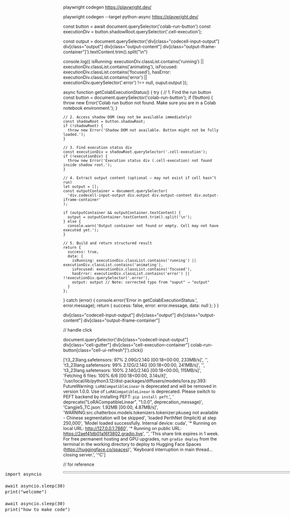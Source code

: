 

playwright codegen https://playwright.dev/


playwright codegen --target python-async https://playwright.dev/


const button = await document.querySelector('colab-run-button')
const executionDiv = button.shadowRoot.querySelector('.cell-execution');

const output = document.querySelector('div[class="codecell-input-output"]  div[class="output"] div[class="output-content"] div[class="output-iframe-container"]').textContent.trim().split("\n")

console.log({
    isRunning: executionDiv.classList.contains('running') || 
              executionDiv.classList.contains('animating'),
    isFocused: executionDiv.classList.contains('focused'),
    hasError: executionDiv.classList.contains('error') || 
             executionDiv.querySelector('.error') !== null,
    ouput:output
});


async function getColabExecutionStatus() {
  try {
    // 1. Find the run button
    const button = document.querySelector('colab-run-button');
    if (!button) {
      throw new Error('Colab run button not found. Make sure you are in a Colab notebook environment.');
    }

    // 2. Access shadow DOM (may not be available immediately)
    const shadowRoot = button.shadowRoot;
    if (!shadowRoot) {
      throw new Error('Shadow DOM not available. Button might not be fully loaded.');
    }

    // 3. Find execution status div
    const executionDiv = shadowRoot.querySelector('.cell-execution');
    if (!executionDiv) {
      throw new Error('Execution status div (.cell-execution) not found inside shadow root.');
    }

    // 4. Extract output content (optional — may not exist if cell hasn’t run)
    let output = [];
    const outputContainer = document.querySelector(
      'div.codecell-input-output div.output div.output-content div.output-iframe-container'
    );

    if (outputContainer && outputContainer.textContent) {
      output = outputContainer.textContent.trim().split('\n');
    } else {
      console.warn('Output container not found or empty. Cell may not have executed yet.');
    }

    // 5. Build and return structured result
    return {
      success: true,
      data: {
        isRunning: executionDiv.classList.contains('running') || executionDiv.classList.contains('animating'),
        isFocused: executionDiv.classList.contains('focused'),
        hasError: executionDiv.classList.contains('error') || !!executionDiv.querySelector('.error'),
        output: output // Note: corrected typo from "ouput" → "output"
      }
    };

  } catch (error) {
    console.error('Error in getColabExecutionStatus:', error.message);
    return {
      success: false,
      error: error.message,
      data: null
    };
  }
}

div[class="codecell-input-output"]  div[class="output"] div[class="output-content"] div[class="output-iframe-container"]




// handle click


document.querySelector('div[class="codecell-input-output"] div[class="cell-gutter"] div[class="cell-execution-container"] colab-run-button[class="cell-ui-refresh"]').click()


<!--  click the cell -->
<!-- runining the cell finished -->
<!-- show restart -->
<!-- click the restart button -->


['t3_23lang.safetensors:  97% 2.09G/2.14G [00:18<00:00, 233MB/s]', '', 't3_23lang.safetensors:  99% 2.12G/2.14G [00:18<00:00, 241MB/s]', '', 't3_23lang.safetensors: 100% 2.14G/2.14G [00:18<00:00, 115MB/s]', 'Fetching 6 files: 100% 6/6 [00:18<00:00,  3.14s/it]', '/usr/local/lib/python3.12/dist-packages/diffusers/models/lora.py:393: FutureWarning: `LoRACompatibleLinear` is deprecated and will be removed in version 1.0.0. Use of `LoRACompatibleLinear` is deprecated. Please switch to PEFT backend by installing PEFT: `pip install peft`.', '  deprecate("LoRACompatibleLinear", "1.0.0", deprecation_message)', 'Cangjie5_TC.json: 1.92MB [00:00, 4.87MB/s]', 'WARNING:src.chatterbox.models.tokenizers.tokenizer:pkuseg not available - Chinese segmentation will be skipped', 'loaded PerthNet (Implicit) at step 250,000', 'Model loaded successfully. Internal device: cuda', '* Running on local URL:  http://127.0.0.1:7860', '* Running on public URL: https://2aef41db01a16f3802.gradio.live', '', 'This share link expires in 1 week. For free permanent hosting and GPU upgrades, run `gradio deploy` from the terminal in the working directory to deploy to Hugging Face Spaces (https://huggingface.co/spaces)', 'Keyboard interruption in main thread... closing server.', '^C']

// for reference
<div class="codecell-input-output">
      <div class="inputarea horizontal layout code">
        <div class="cell-gutter">
          <!-- Bounding range for vertical scrolling of icons -->
          <div class="cell-execution-container">
            <colab-run-button class="cell-ui-refresh"></colab-run-button>
          </div>
        </div>
      <div class="editor flex lazy-editor" style=""><div class="editor flex monaco" data-keybinding-context="3" data-mode-id="notebook-python" style="height: 143px; --vscode-editorCodeLens-lineHeight: 16px; --vscode-editorCodeLens-fontSize: 12px; --vscode-editorCodeLens-fontFeatureSettings: &quot;liga&quot; off, &quot;calt&quot; off;"><div class="monaco-editor no-user-select  showUnused showDeprecated vs-dark" role="code" data-uri="inmemory://model/3" style="width: 1205px; height: 143px;"><div data-mprt="3" class="overflow-guard" style="width: 1205px; height: 143px; overflow: clip;"><div class="margin" role="presentation" aria-hidden="true" style="position: absolute; contain: strict; will-change: unset; top: 0px; height: 143px; width: 40px;"><div class="glyph-margin" style="left: 0px; width: 19px; height: 143px;"></div><div class="margin-view-zones" role="presentation" aria-hidden="true" style="position: absolute;"></div><div class="margin-view-overlays" role="presentation" aria-hidden="true" style="position: absolute; font-family: monospace, Consolas, &quot;Courier New&quot;, monospace; font-weight: normal; font-size: 14px; font-feature-settings: &quot;liga&quot; 0, &quot;calt&quot; 0; font-variation-settings: normal; line-height: 19px; letter-spacing: 0px; width: 40px; height: 143px;"><div style="position:absolute;top:0px;width:100%;height:19px;"><div class="line-numbers" style="left:19px;width:15px;">1</div></div><div style="position:absolute;top:19px;width:100%;height:19px;"><div class="line-numbers" style="left:19px;width:15px;">2</div></div><div style="position:absolute;top:38px;width:100%;height:19px;"><div class="line-numbers" style="left:19px;width:15px;">3</div></div><div style="position:absolute;top:57px;width:100%;height:19px;"><div class="line-numbers" style="left:19px;width:15px;">4</div></div><div style="position:absolute;top:76px;width:100%;height:19px;"><div class="line-numbers" style="left:19px;width:15px;">5</div></div><div style="position:absolute;top:95px;width:100%;height:19px;"><div class="line-numbers" style="left:19px;width:15px;">6</div></div><div style="position:absolute;top:114px;width:100%;height:19px;"><div class="current-line current-line-margin-both" style="width:40px; height:19px;"></div><div class="line-numbers active-line-number" style="left:19px;width:15px;">7</div></div></div><div class="glyph-margin-widgets" style="position: absolute; top: 0px;"></div></div><div class="monaco-scrollable-element editor-scrollable vs-dark" role="presentation" data-mprt="5" style="position: absolute; overflow: hidden; left: 40px; width: 1165px; height: 143px;"><div class="lines-content monaco-editor-background" style="position: absolute; overflow: hidden; width: 1e+06px; height: 143px; contain: strict; will-change: unset; top: 0px; left: 0px;"><div class="view-overlays" role="presentation" aria-hidden="true" style="position: absolute; font-family: monospace, Consolas, &quot;Courier New&quot;, monospace; font-weight: normal; font-size: 14px; font-feature-settings: &quot;liga&quot; 0, &quot;calt&quot; 0; font-variation-settings: normal; line-height: 19px; letter-spacing: 0px; height: 0px; width: 1165px;"><div style="position:absolute;top:0px;width:100%;height:19px;"></div><div style="position:absolute;top:19px;width:100%;height:19px;"></div><div style="position:absolute;top:38px;width:100%;height:19px;"></div><div style="position:absolute;top:57px;width:100%;height:19px;"></div><div style="position:absolute;top:76px;width:100%;height:19px;"></div><div style="position:absolute;top:95px;width:100%;height:19px;"></div><div style="position:absolute;top:114px;width:100%;height:19px;"><div class="current-line" style="width:1165px; height:19px;"></div></div></div><div role="presentation" aria-hidden="true" class="view-rulers"></div><div class="view-zones" role="presentation" aria-hidden="true" style="position: absolute;"></div><div class="view-lines monaco-mouse-cursor-text" role="presentation" aria-hidden="true" data-mprt="7" style="position: absolute; font-family: monospace, Consolas, &quot;Courier New&quot;, monospace; font-weight: normal; font-size: 14px; font-feature-settings: &quot;liga&quot; 0, &quot;calt&quot; 0; font-variation-settings: normal; line-height: 19px; letter-spacing: 0px; width: 1165px; height: 143px;"><div style="top:0px;height:19px;" class="view-line"><span><span class="mtk20">import</span><span class="mtk1">&nbsp;asyncio</span></span></div><div style="top:19px;height:19px;" class="view-line"><span><span></span></span></div><div style="top:38px;height:19px;" class="view-line"><span><span class="mtk20">await</span><span class="mtk1">&nbsp;asyncio.sleep</span><span class="mtk14 bracket-highlighting-0">(</span><span class="mtk6">30</span><span class="mtk14 bracket-highlighting-0">)</span></span></div><div style="top:57px;height:19px;" class="view-line"><span><span class="mtk17">print</span><span class="mtk14 bracket-highlighting-0">(</span><span class="mtk5">"welcome"</span><span class="mtk14 bracket-highlighting-0">)</span></span></div><div style="top:76px;height:19px;" class="view-line"><span><span></span></span></div><div style="top:95px;height:19px;" class="view-line"><span><span class="mtk20">await</span><span class="mtk1">&nbsp;asyncio.sleep</span><span class="mtk14 bracket-highlighting-0">(</span><span class="mtk6">30</span><span class="mtk14 bracket-highlighting-0">)</span></span></div><div style="top:114px;height:19px;" class="view-line"><span><span class="mtk17">print</span><span class="mtk14 bracket-highlighting-0">(</span><span class="mtk5">"how&nbsp;to&nbsp;make&nbsp;code"</span><span class="mtk14 bracket-highlighting-0">)</span></span></div></div><div data-mprt="1" class="contentWidgets" style="position: absolute; top: 0px;"><div class="lightBulbWidget codicon-light-bulb codicon" widgetid="LightBulbWidget" title="Show Code Actions (Ctrl+.)" style="position: absolute; display: none; visibility: hidden; max-width: 1165px; top: 38px; left: 0px;"></div></div><div role="presentation" aria-hidden="true" class="cursors-layer cursor-line-style cursor-solid"><div class="cursor monaco-mouse-cursor-text " style="height: 19px; top: 114px; left: 176px; font-family: monospace, Consolas, &quot;Courier New&quot;, monospace; font-weight: normal; font-size: 14px; font-feature-settings: &quot;liga&quot; 0, &quot;calt&quot; 0; font-variation-settings: normal; line-height: 19px; letter-spacing: 0px; display: block; visibility: hidden; padding-left: 1px; width: 2px;"></div></div></div><div role="presentation" aria-hidden="true" class="invisible scrollbar horizontal" style="position: absolute; width: 1151px; height: 10px; left: 0px; bottom: 0px;"><div class="slider" style="position: absolute; top: 0px; left: 0px; height: 10px; transform: translate3d(0px, 0px, 0px); contain: strict; will-change: unset; width: 1151px;"></div></div><canvas class="decorationsOverviewRuler" aria-hidden="true" width="14" height="143" style="position: absolute; transform: translate3d(0px, 0px, 0px); contain: strict; top: 0px; right: 0px; width: 14px; height: 143px; will-change: unset; display: block;"></canvas><div role="presentation" aria-hidden="true" class="invisible scrollbar vertical" style="position: absolute; width: 14px; height: 143px; right: 0px; top: 0px;"><div class="slider" style="position: absolute; top: 0px; left: 0px; width: 14px; transform: translate3d(0px, 0px, 0px); contain: strict; will-change: unset; height: 143px;"></div></div></div><div role="presentation" aria-hidden="true" style="width: 1205px;"></div><textarea data-mprt="6" class="inputarea monaco-mouse-cursor-text" wrap="on" autocorrect="off" autocapitalize="off" autocomplete="off" spellcheck="false" aria-label="Editor content;Press Alt+F1 for Accessibility Options." tabindex="0" role="textbox" aria-roledescription="editor" aria-multiline="true" aria-haspopup="false" aria-autocomplete="both" style="tab-size: 15.3984px; font-family: monospace, Consolas, &quot;Courier New&quot;, monospace; font-weight: normal; font-size: 14px; font-feature-settings: &quot;liga&quot; 0, &quot;calt&quot; 0; font-variation-settings: normal; line-height: 19px; letter-spacing: 0px; top: 114px; left: 40px; width: 76992px; height: 1px;"></textarea><div class="monaco-editor-background textAreaCover margin" style="position: absolute; top: 0px; left: 0px; width: 0px; height: 0px;"></div><div data-mprt="4" class="overlayWidgets" style="width: 1205px;"><div class="monaco-hover hidden" tabindex="0" role="tooltip" widgetid="editor.contrib.modesGlyphHoverWidget" style="position: absolute;"><div class="monaco-scrollable-element " role="presentation" style="position: relative; overflow: hidden;"><div class="monaco-hover-content" style="overflow: hidden;"></div><div role="presentation" aria-hidden="true" class="invisible scrollbar horizontal" style="position: absolute;"><div class="slider" style="position: absolute; top: 0px; left: 0px; height: 10px; transform: translate3d(0px, 0px, 0px); contain: strict;"></div></div><div role="presentation" aria-hidden="true" class="invisible scrollbar vertical" style="position: absolute;"><div class="slider" style="position: absolute; top: 0px; left: 0px; width: 10px; transform: translate3d(0px, 0px, 0px); contain: strict;"></div></div><div class="shadow"></div><div class="shadow"></div><div class="shadow"></div></div></div></div><div data-mprt="8" class="minimap slider-mouseover" role="presentation" aria-hidden="true" style="position: absolute; left: 0px; width: 0px; height: 143px;"><div class="minimap-shadow-hidden" style="height: 143px;"></div><canvas width="0" height="143" style="position: absolute; left: 0px; width: 0px; height: 143px;"></canvas><canvas class="minimap-decorations-layer" width="0" height="143" style="position: absolute; left: 0px; width: 0px; height: 143px;"></canvas><div class="minimap-slider" style="position: absolute; transform: translate3d(0px, 0px, 0px); contain: strict; width: 0px; will-change: unset;"><div class="minimap-slider-horizontal" style="position: absolute; width: 0px; height: 0px;"></div></div></div><div role="presentation" aria-hidden="true" class="blockDecorations-container"></div></div><div data-mprt="2" class="overflowingContentWidgets" style="display: none;"><div widgetid="editor.contrib.resizableContentHoverWidget" style="position: fixed; height: 10px; width: 10px; z-index: 50; display: none; visibility: hidden; max-width: 1366px; top: 254px; left: 245px;"><div class="monaco-sash vertical" style="left: 8px;"></div><div class="monaco-sash vertical disabled" style="left: -2px;"></div><div class="monaco-sash orthogonal-edge-north horizontal" style="top: -2px;"><div class="orthogonal-drag-handle end"></div></div><div class="monaco-sash orthogonal-edge-south horizontal disabled" style="top: 8px;"><div class="orthogonal-drag-handle end"></div></div><div class="monaco-hover hidden" tabindex="0" role="tooltip" style="width: 0px; height: 0px;"><div class="monaco-scrollable-element " role="presentation" style="position: relative; overflow: hidden;"><div class="monaco-hover-content" style="overflow: hidden; font-size: 14px; line-height: 1.35714; max-width: 795.3px; max-height: 250px; width: 0px; height: 0px;"><div class="hover-row markdown-hover"><div class="hover-contents"><div class="rendered-markdown"><p><code>int: count</code></p></div></div></div><div class="hover-row markdown-hover"><div class="hover-contents"><div class="rendered-markdown"><p><code>30</code></p></div></div></div></div><div role="presentation" aria-hidden="true" class="invisible scrollbar horizontal" style="position: absolute; width: 0px; height: 10px; left: 0px; bottom: 0px;"><div class="slider" style="position: absolute; top: 0px; left: 0px; height: 10px; transform: translate3d(0px, 0px, 0px); contain: strict; width: 0px;"></div></div><div role="presentation" aria-hidden="true" class="invisible scrollbar vertical" style="position: absolute; width: 10px; height: 0px; right: 0px; top: 0px;"><div class="slider" style="position: absolute; top: 0px; left: 0px; width: 10px; transform: translate3d(0px, 0px, 0px); contain: strict; height: 0px;"></div></div><div class="shadow"></div><div class="shadow"></div><div class="shadow"></div></div></div></div><div class="editor-widget suggest-widget" widgetid="editor.widget.suggestWidget" style="position: fixed; display: none; visibility: hidden; max-width: 1366px; height: 59px; width: 430px; top: 216px; left: 215px;"><div class="monaco-sash vertical" style="left: 428px;"></div><div class="monaco-sash vertical disabled" style="left: -2px;"></div><div class="monaco-sash orthogonal-edge-north horizontal disabled" style="top: -2px;"><div class="orthogonal-drag-handle end"></div></div><div class="monaco-sash orthogonal-edge-south horizontal" style="top: 57px;"><div class="orthogonal-drag-handle end"></div></div><div class="message" aria-hidden="true" style="display: none;"></div><div class="tree" style="height: 59px; display: none;" aria-hidden="true"><div class="monaco-list list_id_3 selection-none" tabindex="0" role="listbox" aria-label="Suggest"><div class="monaco-scrollable-element " role="presentation" style="position: relative; overflow: hidden;"><div class="monaco-list-rows" style="transform: translate3d(0px, 0px, 0px); overflow: hidden; contain: strict; height: 0px; left: 0px; top: 0px;"></div><div role="presentation" aria-hidden="true" class="invisible scrollbar horizontal" style="position: absolute; width: 0px; height: 10px; left: 0px; bottom: 0px;"><div class="slider" style="position: absolute; top: 0px; left: 0px; height: 10px; transform: translate3d(0px, 0px, 0px); contain: strict; width: 0px;"></div></div><div role="presentation" aria-hidden="true" class="invisible scrollbar vertical" style="position: absolute; width: 10px; height: 59px; right: 0px; top: 0px;"><div class="slider" style="position: absolute; top: 0px; left: 0px; width: 10px; transform: translate3d(0px, 0px, 0px); contain: strict; height: 59px;"></div></div></div><style type="text/css" media="screen">.monaco-list.list_id_3:focus .monaco-list-row.focused { background-color: var(--vscode-list-focusBackground); }
.monaco-list.list_id_3:focus .monaco-list-row.focused:hover { background-color: var(--vscode-list-focusBackground); }
.monaco-list.list_id_3:focus .monaco-list-row.focused { color: var(--vscode-list-focusForeground); }
.monaco-list.list_id_3:focus .monaco-list-row.selected { background-color: var(--vscode-list-activeSelectionBackground); }
.monaco-list.list_id_3:focus .monaco-list-row.selected:hover { background-color: var(--vscode-list-activeSelectionBackground); }
.monaco-list.list_id_3:focus .monaco-list-row.selected { color: var(--vscode-list-activeSelectionForeground); }
.monaco-list.list_id_3:focus .monaco-list-row.selected .codicon { color: var(--vscode-list-activeSelectionIconForeground); }

				.monaco-drag-image,
				.monaco-list.list_id_3:focus .monaco-list-row.selected.focused { background-color: var(--vscode-list-activeSelectionBackground); }
			

				.monaco-drag-image,
				.monaco-list.list_id_3:focus .monaco-list-row.selected.focused { color: var(--vscode-list-activeSelectionForeground); }
			
.monaco-list.list_id_3 .monaco-list-row.focused .codicon { color:  var(--vscode-list-inactiveSelectionIconForeground); }
.monaco-list.list_id_3 .monaco-list-row.focused { background-color:  var(--vscode-editorSuggestWidget-selectedBackground); }
.monaco-list.list_id_3 .monaco-list-row.focused:hover { background-color:  var(--vscode-editorSuggestWidget-selectedBackground); }
.monaco-list.list_id_3 .monaco-list-row.selected { background-color:  var(--vscode-list-inactiveSelectionBackground); }
.monaco-list.list_id_3 .monaco-list-row.selected:hover { background-color:  var(--vscode-list-inactiveSelectionBackground); }
.monaco-list.list_id_3 .monaco-list-row.selected { color: var(--vscode-list-inactiveSelectionForeground); }
.monaco-list.list_id_3:not(.drop-target):not(.dragging) .monaco-list-row:hover:not(.selected):not(.focused) { background-color: var(--vscode-list-hoverBackground); }
.monaco-list.list_id_3:not(.drop-target):not(.dragging) .monaco-list-row:hover:not(.selected):not(.focused) { color:  var(--vscode-list-hoverForeground); }
.monaco-list.list_id_3:focus .monaco-list-row.focused.selected { outline: 1px solid var(--vscode-list-focusAndSelectionOutline, var(--vscode-contrastActiveBorder, var(--vscode-list-focusOutline))); outline-offset: -1px;}

				.monaco-drag-image,
				.monaco-list.list_id_3:focus .monaco-list-row.focused { outline: 1px solid var(--vscode-list-focusOutline); outline-offset: -1px; }
				.monaco-workbench.context-menu-visible .monaco-list.list_id_3.last-focused .monaco-list-row.focused { outline: 1px solid var(--vscode-list-focusOutline); outline-offset: -1px; }
			
.monaco-list.list_id_3 .monaco-list-row.focused.selected { outline: 1px dotted var(--vscode-contrastActiveBorder, var(--vscode-contrastActiveBorder)); outline-offset: -1px; }
.monaco-list.list_id_3 .monaco-list-row.selected { outline: 1px dotted var(--vscode-contrastActiveBorder); outline-offset: -1px; }
.monaco-list.list_id_3 .monaco-list-row.focused { outline: 1px dotted var(--vscode-contrastActiveBorder); outline-offset: -1px; }
.monaco-list.list_id_3 .monaco-list-row:hover { outline: 1px dashed var(--vscode-contrastActiveBorder); outline-offset: -1px; }

				.monaco-list.list_id_3.drop-target,
				.monaco-list.list_id_3 .monaco-list-rows.drop-target,
				.monaco-list.list_id_3 .monaco-list-row.drop-target { background-color: var(--vscode-list-dropBackground) !important; color: inherit !important; }
			

				.monaco-table > .monaco-split-view2,
				.monaco-table > .monaco-split-view2 .monaco-sash.vertical::before,
				.monaco-workbench:not(.reduce-motion) .monaco-table:hover > .monaco-split-view2,
				.monaco-workbench:not(.reduce-motion) .monaco-table:hover > .monaco-split-view2 .monaco-sash.vertical::before {
					border-color: var(--vscode-tree-tableColumnsBorder);
				}

				.monaco-workbench:not(.reduce-motion) .monaco-table > .monaco-split-view2,
				.monaco-workbench:not(.reduce-motion) .monaco-table > .monaco-split-view2 .monaco-sash.vertical::before {
					border-color: transparent;
				}
			

				.monaco-table .monaco-list-row[data-parity=odd]:not(.focused):not(.selected):not(:hover) .monaco-table-tr,
				.monaco-table .monaco-list:not(:focus) .monaco-list-row[data-parity=odd].focused:not(.selected):not(:hover) .monaco-table-tr,
				.monaco-table .monaco-list:not(.focused) .monaco-list-row[data-parity=odd].focused:not(.selected):not(:hover) .monaco-table-tr {
					background-color: var(--vscode-tree-tableOddRowsBackground);
				}
			</style></div></div><div class="suggest-status-bar" style="height: 19px; display: none;" aria-hidden="true"><div class="monaco-action-bar animated left"><ul class="actions-container" role="presentation"><li class="action-item menu-entry" role="presentation" title="Insert (Enter)"><a class="action-label" role="button" aria-label="Insert (Enter)" aria-checked="" tabindex="0">Insert (⏎)</a></li></ul></div><div class="monaco-action-bar animated right"><ul class="actions-container" role="presentation"><li class="action-item menu-entry" role="presentation" title="show more (Ctrl+Space)"><a class="action-label" role="button" aria-label="show more (Ctrl+Space)" aria-checked="" tabindex="0">show more (Ctrl+Space)</a></li></ul></div></div></div><div class="editor-widget parameter-hints-widget" widgetid="editor.widget.parameterHintsWidget" style="user-select: text; position: fixed; display: none; visibility: hidden; max-width: 1366px; font-size: 14px; line-height: 1.35714; max-height: 250px; top: 273px; left: 246px;"><div class="phwrapper" tabindex="-1" style="max-height: 250px;"><div class="controls"><div class="button codicon codicon-parameter-hints-previous"></div><div class="overloads">1/1</div><div class="button codicon codicon-parameter-hints-next"></div></div><div class="monaco-scrollable-element " role="presentation" style="position: relative; overflow: hidden;"><div class="body" style="overflow: hidden;"><div class="signature has-docs"><div class="code" style="font-size: 14px; font-family: monospace;"><span>count</span></div></div><div class="docs"><p>int([x]) -&gt; integer
int(x, base=10) -&gt; integer

Convert a number or string to an integer, or return 0 if no arguments
are given.  If x is a number, return x.__int__().  For floating-point
numbers, this truncates towards zero.

If x is not a number or if base is given, then x must be a string,
bytes, or bytearray instance representing an integer literal in the
given base.  The literal can be preceded by '+' or '-' and be surrounded
by whitespace.  The base defaults to 10.  Valid bases are 0 and 2-36.
Base 0 means to interpret the base from the string as an integer literal.
&gt;&gt;&gt; int('0b100', base=0)
4</p></div></div><div role="presentation" aria-hidden="true" class="invisible scrollbar horizontal" style="position: absolute; width: 430px; height: 10px; left: 0px; bottom: 0px;"><div class="slider" style="position: absolute; top: 0px; left: 0px; height: 10px; transform: translate3d(0px, 0px, 0px); contain: strict; width: 430px;"></div></div><div role="presentation" aria-hidden="true" class="invisible scrollbar vertical fade" style="position: absolute; width: 10px; height: 250px; right: 0px; top: 0px;"><div class="slider" style="position: absolute; top: 0px; left: 0px; width: 10px; transform: translate3d(0px, 0px, 0px); contain: strict; height: 170px;"></div></div><div class="shadow"></div><div class="shadow"></div><div class="shadow"></div></div></div></div></div><div class=".in-cell-overflowing"><div widgetid="editor.contrib.quickInputWidget" style="position: absolute; top: 0px; right: 50%;"></div></div></div></div></div><colab-form class="formview vertical layout flex"><div class="widget-area vertical layout"></div></colab-form></div>
    <div class="output" aria-label="Cell 0 output" role="region"><!----> <div class="output-header"> </div>
        <div class="output-content">
          <div class="output-info"><colab-output-info></colab-output-info></div>
          <div class="output-iframe-container">
            <div class="output-iframe-sizer" style="min-height: 0px;"> <div><div><colab-static-output-renderer tabindex="0" role="group"><div><div class="stream output-id-2 output_text"><pre>welcome
how to make code
</pre></div></div><div></div></colab-static-output-renderer></div></div></div>
          </div>
        </div></div><colab-cell-next-steps></colab-cell-next-steps></div>
